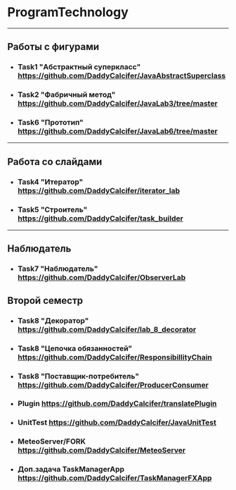 # ProgramTechnology

---

## Работы с фигурами

- ### Task1 "Абстрактный суперкласс" https://github.com/DaddyCalcifer/JavaAbstractSuperclass
- ### Task2 "Фабричный метод" https://github.com/DaddyCalcifer/JavaLab3/tree/master 
- ### Task6 "Прототип" https://github.com/DaddyCalcifer/JavaLab6/tree/master

---

## Работа со слайдами

- ### Task4 "Итератор" https://github.com/DaddyCalcifer/iterator_lab
- ### Task5 "Строитель" https://github.com/DaddyCalcifer/task_builder

---

## Наблюдатель

- ### Task7 "Наблюдатель" https://github.com/DaddyCalcifer/ObserverLab

## Второй семестр

- ### Task8 "Декоратор" https://github.com/DaddyCalcifer/lab_8_decorator
- ### Task8 "Цепочка обязанностей" https://github.com/DaddyCalcifer/ResponsibillityChain
- ### Task8 "Поставщик-потребитель" https://github.com/DaddyCalcifer/ProducerConsumer
- ### Plugin https://github.com/DaddyCalcifer/translatePlugin
- ### UnitTest https://github.com/DaddyCalcifer/JavaUnitTest
- ### MeteoServer/FORK https://github.com/DaddyCalcifer/MeteoServer
- ### Доп.задача TaskManagerApp https://github.com/DaddyCalcifer/TaskManagerFXApp
